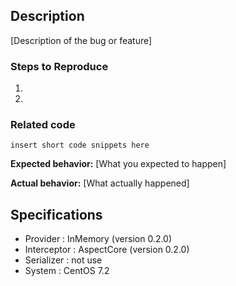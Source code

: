 ## Description

[Description of the bug or feature]

### Steps to Reproduce

1. 
2. 

### Related code

```
insert short code snippets here
```

**Expected behavior:** [What you expected to happen]

**Actual behavior:** [What actually happened]



## Specifications

- Provider    : InMemory (version 0.2.0)
- Interceptor : AspectCore (version 0.2.0)
- Serializer  : not use
- System      : CentOS 7.2
